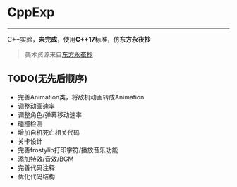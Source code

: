 # CppExp
---
C++实验，**未完成**，使用**C++17**标准，仿**东方永夜抄**

> 美术资源来自[东方永夜抄](https://www.spriters-resource.com/pc_computer/touhoueiyashouimperishablenight/)

## TODO(无先后顺序)
- 完善Animation类，将敌机动画转成Animation
- 调整动画速率
- 调整角色/弹幕移动速率
- 碰撞检测
- 增加自机死亡相关代码
- 关卡设计
- 完善frostylib打印字符/播放音乐功能
- 添加特效/音效/BGM
- 完善代码注释
- 优化代码结构
